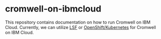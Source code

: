 # cromwell-on-ibmcloud
This repository contains documentation on how to run Cromwell on IBM Cloud.
Currently, we can utilize [LSF](./lsf/README.md) or [OpenShift/Kubernetes](./k8s/README.md) for Cromwell on IBM Cloud.
